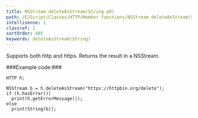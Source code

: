 ```yaml
---
title: NSStream deleteAsStream(String p0)
path: /EJScript/Classes/HTTP/Member functions/NSStream deleteAsStream(String p_0)
intellisense: 1
classref: 1
sortOrder: 405
keywords: deleteAsStream(String)
---
```


Supports both http and https. Returns the result in a NSStream.



###Example code:###


    HTTP h;
    
    NSStream b = h.deleteAsStream("https://httpbin.org/delete");
    if (h.hasError())
      print(h.getErrorMessage());
    else
      print(String(b));


